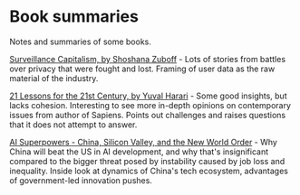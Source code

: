 # Book summaries

Notes and summaries of some books.

[Surveillance Capitalism, by Shoshana Zuboff](surveillance-capitalism.md) - Lots of stories from battles over privacy that were fought and lost. Framing of user data as the raw material of the industry.

[21 Lessons for the 21st Century, by Yuval Harari](21-lessons-for-the-21st-century.md) - Some good insights, but lacks cohesion. Interesting to see more in-depth opinions on contemporary issues from author of Sapiens. Points out challenges and raises questions that it does not attempt to answer.

[AI Superpowers - China, Silicon Valley, and the New World Order](ai-superpowers.md) - Why China will beat the US in AI development, and why that's insignificant compared to the bigger threat posed by instability caused by job loss and inequality. Inside look at dynamics of China's tech ecosystem, advantages of government-led innovation pushes.
